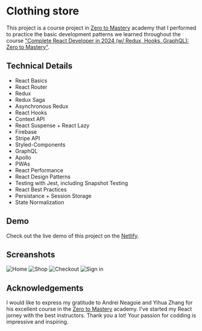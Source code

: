

# Clothing store

This project is a course project in [Zero to Mastery](https://zerotomastery.io/) academy that I performed to practice the basic development patterns we learned throughout the course ["Complete React Developer in 2024 (w/ Redux, Hooks, GraphQL): Zero to Mastery"](https://zerotomastery.io/courses/learn-react/).


## Technical Details

- React Basics
- React Router
- Redux
- Redux Saga
- Asynchronous Redux
- React Hooks
- Context API
- React Suspense + React Lazy
- Firebase
- Stripe API
- Styled-Components
- GraphQL
- Apollo
- PWAs
- React Performance
- React Design Patterns
- Testing with Jest, including Snapshot Testing
- React Best Practices
- Persistance + Session Storage
- State Normalization


## Demo

Check out the live demo of this project on the [Netlify](https://curious-kheer-f7b223.netlify.app/).



## Screanshots

![Home](https://github.com/IlonaZaika/clothing-store/assets/79915514/d0665503-5907-40c2-95ac-7aaff93571f2)
![Shop](https://github.com/IlonaZaika/clothing-store/assets/79915514/13ebfc3a-9a46-4bfa-9afb-d3c749035bf4)
![Checkout](https://github.com/IlonaZaika/clothing-store/assets/79915514/478d2f36-770f-40f8-a069-bc60e81d52d2)
![Sign in](https://github.com/IlonaZaika/clothing-store/assets/79915514/409c04d7-f456-476d-9712-000b4a8e653f)


## Acknowledgements

I would like to express my gratitude to Andrei Neagoie and Yihua Zhang for his excellent course in the [Zero to Mastery](https://zerotomastery.io/) academy. I've started my React jorney with the best instructors. Thank you a lot! Your passion for codding is impressive and inspiring. 



